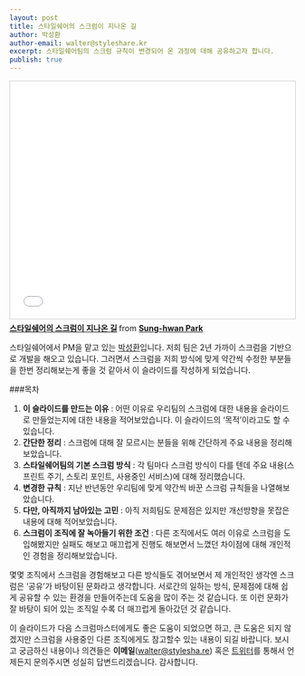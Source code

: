 ```yaml
---
layout: post
title: 스타일쉐어의 스크럼이 지나온 길
author: 박성환
author-email: walter@styleshare.kr
excerpt: 스타일쉐어팀의 스크럼 규칙이 변경되어 온 과정에 대해 공유하고자 합니다.
publish: true
---
```

<iframe src="//www.slideshare.net/slideshow/embed_code/key/nCyzRKJBTzmfcY" width="510" height="420" frameborder="0" marginwidth="0" marginheight="0" scrolling="no" style="border:1px solid #CCC; border-width:1px; margin-bottom:5px; max-width: 100%;" allowfullscreen> </iframe> <div style="margin-bottom:5px"> <strong> <a href="//www.slideshare.net/unsteadyflow/ss-51058863" title="스타일쉐어의 스크럼이 지나온 길" target="_blank">스타일쉐어의 스크럼이 지나온 길</a> </strong> from <strong><a href="//www.slideshare.net/unsteadyflow" target="_blank">Sung-hwan Park</a></strong> </div>

스타일쉐어에서 PM을 맡고 있는 [박성환](https://twitter.com/UnsteadyFlow)입니다. 저희 팀은 2년 가까이 스크럼을 기반으로 개발을 해오고 있습니다. 그러면서 스크럼을 저희 방식에 맞게 약간씩 수정한 부분들을 한번 정리해보는게 좋을 것 같아서 이 슬라이드를 작성하게 되었습니다.

###목차
1. **이 슬라이드를 만드는 이유** : 어떤 이유로 우리팀의 스크럼에 대한 내용을 슬라이드로 만들었는지에 대한 내용을 적어보았습니다. 이 슬라이드의 ‘목적’이라고도 할 수 있습니다.
2. **간단한 정리** : 스크럼에 대해 잘 모르시는 분들을 위해 간단하게 주요 내용을 정리해보았습니다. 
3. **스타일쉐어팀의 기본 스크럼 방식** : 각 팀마다 스크럼 방식이 다를 텐데 주요 내용(스프린트 주기, 스토리 포인트, 사용중인 서비스)에 대해 정리했습니다.
4. **변경한 규칙** : 지난 반년동안 우리팀에 맞게 약간씩 바꾼 스크럼 규칙들을 나열해보았습니다.
5. **다만, 아직까지 남아있는 고민** : 아직 저희팀도 문제점은 있지만 개선방향을 못잡은 내용에 대해 적어보았습니다.
6. **스크럼이 조직에 잘 녹아들기 위한 조건** : 다른 조직에서도 여러 이유로 스크럼을 도입해봤지만 실패도 해보고 매끄럽게 진행도 해보면서 느꼈던 차이점에 대해 개인적인 경험을 정리해보았습니다.

몇몇 조직에서 스크럼을 경험해보고 다른 방식들도 겪어보면서 제 개인적인 생각엔 스크럼은 ‘공유’가 바탕이된 문화라고 생각합니다. 서로간의 일하는 방식, 문제점에 대해 쉽게 공유할 수 있는 환경을 만들어주는데 도움을 많이 주는 것 같습니다. 또 이런 문화가 잘 바탕이 되어 있는 조직일 수록 더 매끄럽게 돌아갔던 것 같습니다.

이 슬라이드가 다음 스크럼마스터에게도 좋은 도움이 되었으면 하고, 큰 도움은 되지 않겠지만 스크럼을 사용중인 다른 조직에게도 참고할수 있는 내용이 되길 바랍니다. 보시고 궁금하신 내용이나 의견들은 **이메일**(walter@stylesha.re) 혹은 [트위터](https://twitter.com/UnsteadyFlow)를 통해서 언제든지 문의주시면 성실히 답변드리겠습니다. 감사합니다.
